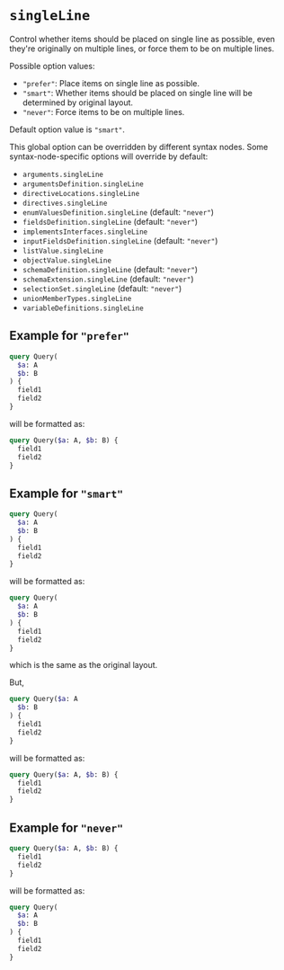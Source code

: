 # `singleLine`

Control whether items should be placed on single line as possible, even they're originally on multiple lines,
or force them to be on multiple lines.

Possible option values:

- `"prefer"`: Place items on single line as possible.
- `"smart"`: Whether items should be placed on single line will be determined by original layout.
- `"never"`: Force items to be on multiple lines.

Default option value is `"smart"`.

This global option can be overridden by different syntax nodes.
Some syntax-node-specific options will override by default:

- `arguments.singleLine`
- `argumentsDefinition.singleLine`
- `directiveLocations.singleLine`
- `directives.singleLine`
- `enumValuesDefinition.singleLine` (default: `"never"`)
- `fieldsDefinition.singleLine` (default: `"never"`)
- `implementsInterfaces.singleLine`
- `inputFieldsDefinition.singleLine` (default: `"never"`)
- `listValue.singleLine`
- `objectValue.singleLine`
- `schemaDefinition.singleLine` (default: `"never"`)
- `schemaExtension.singleLine` (default: `"never"`)
- `selectionSet.singleLine` (default: `"never"`)
- `unionMemberTypes.singleLine`
- `variableDefinitions.singleLine`

## Example for `"prefer"`

```graphql
query Query(
  $a: A
  $b: B
) {
  field1
  field2
}
```

will be formatted as:

```graphql
query Query($a: A, $b: B) {
  field1
  field2
}
```

## Example for `"smart"`

```graphql
query Query(
  $a: A
  $b: B
) {
  field1
  field2
}
```

will be formatted as:

```graphql
query Query(
  $a: A
  $b: B
) {
  field1
  field2
}
```

which is the same as the original layout.

But,

```graphql
query Query($a: A
  $b: B
) {
  field1
  field2
}
```

will be formatted as:

```graphql
query Query($a: A, $b: B) {
  field1
  field2
}
```

## Example for `"never"`

```graphql
query Query($a: A, $b: B) {
  field1
  field2
}
```

will be formatted as:

```graphql
query Query(
  $a: A
  $b: B
) {
  field1
  field2
}
```
